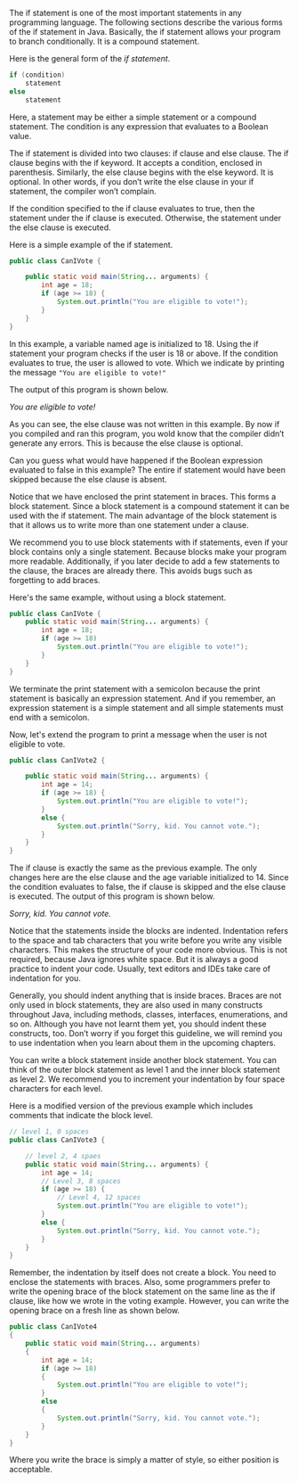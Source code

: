 The if statement is one of the most important statements in any
programming language. The following sections describe the various
forms of the if statement in Java.
Basically, the if statement allows your program to branch conditionally.
It is a compound statement.

Here is the general form of the *if statement*.

```java
if (condition)
	statement
else
	statement
```

Here, a statement may be either a simple statement or a compound
statement. The condition is any expression that evaluates to a Boolean
value.

The if statement is divided into two clauses: if clause and else clause.
The if clause begins with the if keyword. It accepts a condition,
enclosed in parenthesis. Similarly, the else clause begins with the else
keyword. It is optional. In other words, if you don’t write the else clause
in your if statement, the compiler won’t complain.

If the condition specified to the if clause evaluates to true, then the
statement under the if clause is executed. Otherwise, the statement
under the else clause is executed.

Here is a simple example of the if statement.

```java
public class CanIVote {

    public static void main(String... arguments) {
        int age = 18;
        if (age >= 18) {
            System.out.println("You are eligible to vote!");
        }
    }
}
```

In this example, a variable named age is initialized to 18. Using the if
statement your program checks if the user is 18 or above. If the
condition evaluates to true, the user is allowed to vote. Which we
indicate by printing the message `"You are eligible to vote!"`

The output of this program is shown below.

*You are eligible to vote!*

As you can see, the else clause was not written in this example. By now
if you compiled and ran this program, you wold know that the compiler
didn’t generate any errors. This is because the else clause is optional.

Can you guess what would have happened if the Boolean expression
evaluated to false in this example? The entire if statement would have
been skipped because the else clause is absent.

Notice that we have enclosed the print statement in braces. This forms a
block statement. Since a block statement is a compound statement it can
be used with the if statement. The main advantage of the block
statement is that it allows us to write more than one statement under a
clause.

We recommend you to use block statements with if statements, even if
your block contains only a single statement. Because blocks make your
program more readable. Additionally, if you later decide to add a few
statements to the clause, the braces are already there. This avoids bugs
such as forgetting to add braces.

Here's the same example, without using a block statement.
```java
public class CanIVote {
    public static void main(String... arguments) {
        int age = 18;
        if (age >= 18)
            System.out.println("You are eligible to vote!");
        }
    }
}
```

We terminate the print statement with a semicolon because the print
statement is basically an expression statement. And if you remember, an
expression statement is a simple statement and all simple statements
must end with a semicolon.

Now, let's extend the program to print a message when the user is not
eligible to vote.

```java
public class CanIVote2 {

    public static void main(String... arguments) {
        int age = 14;
        if (age >= 18) {
            System.out.println("You are eligible to vote!");
        }
        else {
            System.out.println("Sorry, kid. You cannot vote.");
        }
    }
}
```

The if clause is exactly the same as the previous example. The only
changes here are the else clause and the age variable initialized to 14.
Since the condition evaluates to false, the if clause is skipped and the
else clause is executed. The output of this program is shown below.

*Sorry, kid. You cannot vote.*

Notice that the statements inside the blocks are indented. Indentation
refers to the space and tab characters that you write before you write any
visible characters. This makes the structure of your code more obvious.
This is not required, because Java ignores white space. But it is always a
good practice to indent your code. Usually, text editors and IDEs take
care of indentation for you.

Generally, you should indent anything that is inside braces. Braces are
not only used in block statements, they are also used in many constructs
throughout Java, including methods, classes, interfaces, enumerations,
and so on. Although you have not learnt them yet, you should indent
these constructs, too. Don’t worry if you forget this guideline, we will
remind you to use indentation when you learn about them in the
upcoming chapters.

You can write a block statement inside another block statement. You
can think of the outer block statement as level 1 and the inner block 
statement as level 2. We recommend you to increment your indentation
by four space characters for each level.

Here is a modified version of the previous example which includes
comments that indicate the block level.

```java
// level 1, 0 spaces
public class CanIVote3 {

    // level 2, 4 spaes
    public static void main(String... arguments) {
        int age = 14;
        // Level 3, 8 spaces
        if (age >= 18) {
            // Level 4, 12 spaces
            System.out.println("You are eligible to vote!");
        }
        else {
            System.out.println("Sorry, kid. You cannot vote.");
        }
    }
}
```

Remember, the indentation by itself does not create a block. You need
to enclose the statements with braces. Also, some programmers prefer
to write the opening brace of the block statement on the same line as the
if clause, like how we wrote in the voting example. However, you can
write the opening brace on a fresh line as shown below.

```java
public class CanIVote4
{
    public static void main(String... arguments)
    {
        int age = 14;
        if (age >= 18)
        {
            System.out.println("You are eligible to vote!");
        }
        else
        {
            System.out.println("Sorry, kid. You cannot vote.");
        }
    }
}
```

Where you write the brace is simply a matter of style, so either position
is acceptable.